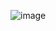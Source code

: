 ![image](https://github.com/Gavin991/DirectX12CodeSamples/blob/master/DirectX12CodeSamplesSolution/DirectX12XAMLTranslucent/DirectX12XAMLTranslucent.png)